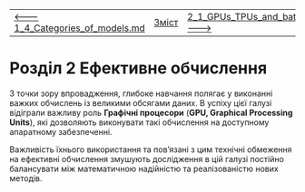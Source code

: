 |                                                              |                    |                                                              |
| ------------------------------------------------------------ | ------------------ | ------------------------------------------------------------ |
| [<---  1_4_Categories_of_models.md ](1_4_Categories_of_models.md) | [Зміст](README.md) | [2_1_GPUs_TPUs_and_batches.md    --->](2_1_GPUs_TPUs_and_batches.md) |

# Розділ 2 Ефективне обчислення

З точки зору впровадження, глибоке навчання полягає у виконанні важких обчислень із великими обсягами даних. В успіху цієї галузі відіграли важливу роль **Графічні процесори** (**GPU, Graphical Processing Units**), які дозволяють виконувати такі обчислення на доступному апаратному забезпеченні. 

Важливість їхнього використання та пов’язані з цим технічні обмеження на ефективні обчислення змушують дослідження в цій галузі постійно балансувати між математичною надійністю та реалізованістю нових методів.
